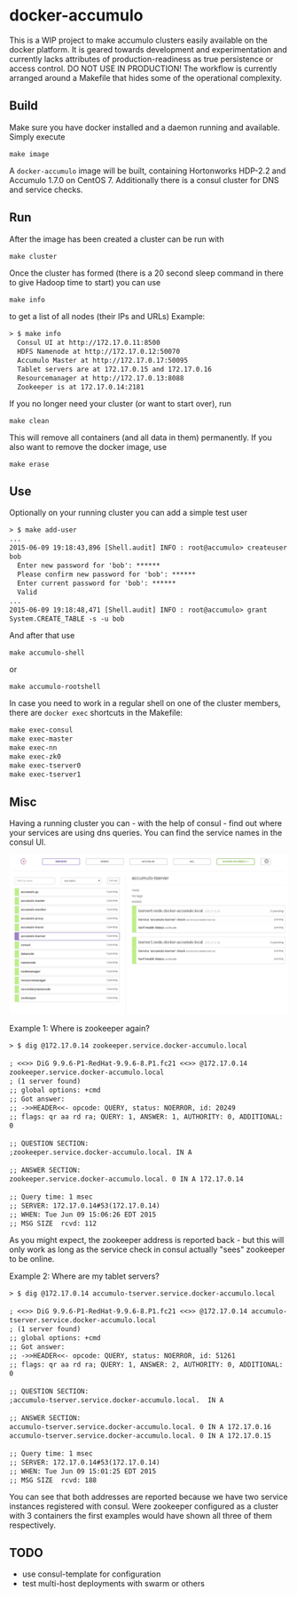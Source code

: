 # docker-accumulo

This is a WIP project to make accumulo clusters easily available on the docker platform.
It is geared towards development and experimentation and currently lacks attributes of production-readiness
as true persistence or access control. DO NOT USE IN PRODUCTION!
The workflow is currently arranged around a Makefile that hides some of the operational complexity.

## Build

Make sure you have docker installed and a daemon running and available.
Simply execute

    make image

A `docker-accumulo` image will be built, containing Hortonworks HDP-2.2 and Accumulo 1.7.0 on CentOS 7.
Additionally there is a consul cluster for DNS and service checks.

## Run

After the image has been created a cluster can be run with

    make cluster

Once the cluster has formed (there is a 20 second sleep command in there to give Hadoop time to start) you can use 

    make info

to get a list of all nodes (their IPs and URLs)
Example:

    > $ make info                                                                                                                                                                      
      Consul UI at http://172.17.0.11:8500
      HDFS Namenode at http://172.17.0.12:50070
      Accumulo Master at http://172.17.0.17:50095
      Tablet servers are at 172.17.0.15 and 172.17.0.16
      Resourcemanager at http://172.17.0.13:8088
      Zookeeper is at 172.17.0.14:2181

If you no longer need your cluster (or want to start over), run

    make clean

This will remove all containers (and all data in them) permanently. If you also want to remove the docker image, use

    make erase

## Use

Optionally on your running cluster you can add a simple test user

    > $ make add-user                                                                                                                                                                  
    ...
    2015-06-09 19:18:43,896 [Shell.audit] INFO : root@accumulo> createuser bob
      Enter new password for 'bob': ******
      Please confirm new password for 'bob': ******
      Enter current password for 'bob': ******
      Valid
    ...
    2015-06-09 19:18:48,471 [Shell.audit] INFO : root@accumulo> grant System.CREATE_TABLE -s -u bob

And after that use

    make accumulo-shell

or

    make accumulo-rootshell

In case you need to work in a regular shell on one of the cluster members, there are `docker exec` shortcuts in the Makefile:

    make exec-consul
    make exec-master
    make exec-nn
    make exec-zk0
    make exec-tserver0
    make exec-tserver1

## Misc

Having a running cluster you can - with the help of consul - find out where your services are using dns queries.
You can find the service names in the consul UI.

![Consul UI](https://raw.githubusercontent.com/accumulo/docker-accumulo/master/accumulo_cluster_in_consul.png)

Example 1: Where is zookeeper again?

    > $ dig @172.17.0.14 zookeeper.service.docker-accumulo.local                                                                                                                       

    ; <<>> DiG 9.9.6-P1-RedHat-9.9.6-8.P1.fc21 <<>> @172.17.0.14 zookeeper.service.docker-accumulo.local
    ; (1 server found)
    ;; global options: +cmd
    ;; Got answer:
    ;; ->>HEADER<<- opcode: QUERY, status: NOERROR, id: 20249
    ;; flags: qr aa rd ra; QUERY: 1, ANSWER: 1, AUTHORITY: 0, ADDITIONAL: 0

    ;; QUESTION SECTION:
    ;zookeeper.service.docker-accumulo.local. IN A

    ;; ANSWER SECTION:
    zookeeper.service.docker-accumulo.local. 0 IN A 172.17.0.14

    ;; Query time: 1 msec
    ;; SERVER: 172.17.0.14#53(172.17.0.14)
    ;; WHEN: Tue Jun 09 15:06:26 EDT 2015
    ;; MSG SIZE  rcvd: 112

As you might expect, the zookeeper address is reported back - but this will only work as long as the service check in consul actually "sees" zookeeper to be online.

Example 2: Where are my tablet servers?

    > $ dig @172.17.0.14 accumulo-tserver.service.docker-accumulo.local                                                                                                                

    ; <<>> DiG 9.9.6-P1-RedHat-9.9.6-8.P1.fc21 <<>> @172.17.0.14 accumulo-tserver.service.docker-accumulo.local
    ; (1 server found)
    ;; global options: +cmd
    ;; Got answer:
    ;; ->>HEADER<<- opcode: QUERY, status: NOERROR, id: 51261
    ;; flags: qr aa rd ra; QUERY: 1, ANSWER: 2, AUTHORITY: 0, ADDITIONAL: 0
    
    ;; QUESTION SECTION:
    ;accumulo-tserver.service.docker-accumulo.local.  IN A
    
    ;; ANSWER SECTION:
    accumulo-tserver.service.docker-accumulo.local. 0 IN A 172.17.0.16
    accumulo-tserver.service.docker-accumulo.local. 0 IN A 172.17.0.15
    
    ;; Query time: 1 msec
    ;; SERVER: 172.17.0.14#53(172.17.0.14)
    ;; WHEN: Tue Jun 09 15:01:25 EDT 2015
    ;; MSG SIZE  rcvd: 188

You can see that both addresses are reported because we have two service instances registered with consul.
Were zookeeper configured as a cluster with 3 containers the first examples would have shown all three of them respectively.

## TODO

- use consul-template for configuration
- test multi-host deployments with swarm or others

